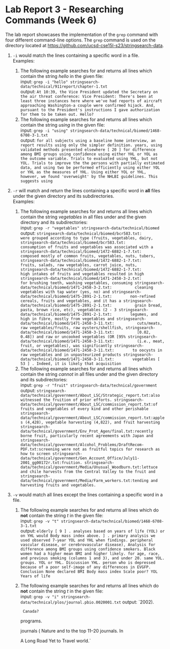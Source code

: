 # Lab Report 3 - Researching Commands (Week 6)
The lab report showcases the implementation of the `grep` command with four different command-line options. The `grep` command is used on the directory located at https://github.com/ucsd-cse15l-s23/stringsearch-data.

1. `-i` would match the lines containing a specific word in a file. <br>
    Examples: <br>
    1.  The following example searches for and returns all lines which contain the string *hello* in the given file:<br>
        input: `grep -i "hello" stringsearch-data/technical/911report/chapter-1.txt`<br>
        output: ```At 10:39, the Vice President updated the Secretary on the air threat conference: Vice President: There's been at least three instances here where we've had reports of aircraft approaching Washington-a couple were confirmed hijack. And, pursuant to the President's instructions I gave authorization for them to be taken out. Hello?```
   2. The following example searches for and returns all lines which contain the string *using* in the given file:<br>
        input: `grep -i "using" stringsearch-data/technical/biomed/1468-6708-3-1.txt`<br>
        output: ```for all subjects using a baseline home interview, an
          report results using only the simpler definition.
          years, using validated methods presented elsewhere [ 20 ]
          for difference among BMI groups using confidence
        using either YHL or YOL as the outcome variable. Trials to
        evaluated using YHL, but not YOL. Trials to improve the
        the persons with partially estimated data, and using two
          be performed efficiently using either YOL or YHL as the
        measures of YHL. Using either YOL or YHL, however, we found
        'overweight' by the NHLBI guidelines. This suggests using```

2. `-r` will match and return the lines containing a specific word in **all** files under the given directory and its subdirectories. <br>
    Examples: <br>
    1.  The following example searches for and returns all lines which contain the string *vegetables* in all files under and the given directory and its subdirectories:<br>
        input: `grep -r "vegetables" stringsearch-data/technical/biomed` <br>
        output: ```stringsearch-data/technical/biomed/bcr583.txt:        were grouped according to type (fruits, vegetables, dairy,
stringsearch-data/technical/biomed/bcr583.txt:        consumption of fruits and vegetables was associated with a
stringsearch-data/technical/biomed/1472-6882-1-7.txt:        composed mostly of common fruits, vegetables, nuts, tubers,
stringsearch-data/technical/biomed/1472-6882-1-7.txt:          fruits, salads, raw vegetables, carrot juice, nuts,
stringsearch-data/technical/biomed/1472-6882-1-7.txt:          high intakes of fruits and vegetables resulted in high
stringsearch-data/technical/biomed/1471-2458-3-2.txt:          for brushing teeth, washing vegetables, consuming
stringsearch-data/technical/biomed/1471-2458-3-2.txt:          cleaning vegetables with tap water (yes, no) and
stringsearch-data/technical/biomed/1475-2891-2-1.txt:        non-refined cereals, fruits and vegetables, and it has a
stringsearch-data/technical/biomed/1475-2891-2-1.txt:          grain bread, pasta, brown rice, etc), vegetables (2 - 3
stringsearch-data/technical/biomed/1475-2891-2-1.txt:        legumes, and high in fibre, mostly from vegetables and
stringsearch-data/technical/biomed/1471-2458-3-11.txt:          cuts/meats, raw vegetables/fruits, raw oysters/shellfish,
stringsearch-data/technical/biomed/1471-2458-3-11.txt:          [0.02, 0.48]) and raw or uncooked vegetables (OR [95%
stringsearch-data/technical/biomed/1471-2458-3-11.txt:          (i.e., meat, fruit, or vegetables), was significantly
stringsearch-data/technical/biomed/1471-2458-3-11.txt:        to oocysts in raw vegetables and in unpasteurized products
stringsearch-data/technical/biomed/1471-2458-3-11.txt:        vegetables [ 53 ] . Indeed, it is likely that acquisition```
    2.  The following example searches for and returns all lines which contain the string *cannot* in all files under and the given directory and its subdirectories:<br>
        input: `grep -r "fruit" stringsearch-data/technical/government` <br>
        output: ```stringsearch-data/technical/government/About_LSC/Strategic_report.txt:also witnessed the fruition of prior efforts.
stringsearch-data/technical/government/About_LSC/commission_report.txt:of fruits and vegetables of every kind and other perishable
stringsearch-data/technical/government/About_LSC/commission_report.txt:apples (4,428), vegetable harvesting (4,822), and fruit harvesting
stringsearch-data/technical/government/Env_Prot_Agen/final.txt:recently borne fruit, particularly recent agreements with Japan and
stringsearch-data/technical/government/Alcohol_Problems/DraftRecom-PDF.txt:screening were not as fruitful topics for research as how to screen
stringsearch-data/technical/government/Gen_Account_Office/July11-2001_gg00172r.txt:fruition.
stringsearch-data/technical/government/Media/Unusual_Woodburn.txt:lettuce and chile harvests from the Central Valley to the fruit and
stringsearch-data/technical/government/Media/Farm_workers.txt:tending and harvesting fruits and vegetables.``` 

3. `-v` would match all lines except the lines containing a specific word in a file. <br>
    1. The following example searches for and returns all lines which do **not** contain the string *t* in the given file:<br>
    input: `grep -v "t" stringsearch-data/technical/biomed/1468-6708-3-1.txt` <br>
    output: ```elderly [ 9 ] .
        analyses based on years of life (YOL) or on YHL would
          Body mass index
          above.
          ] .
          primary analysis we used observed 7-year YOL and YHL when
          findings.
          peripheral vascular disease, or cerebrovascular disease),
          Analysis
          for difference among BMI groups using confidence
        smokers. Black women had a higher mean BMI and higher
        likely.
        for age, race, and previous smoking (columns 1 and 3), and
        under 20.
        same YOL.
        groups.
        YOL or YHL.
        Discussion
          YHL.
          person who is depressed because of a poor self-image
          of any differences in EVGFP.
        Conclusion
        None declared
        BMI Body mass index
        Scale
        poor?
        YOL Years of life```
        
    2. The following example searches for and returns all lines which do **not** contain the string *t* in the given file:<br>
    input: `grep -v "i" stringsearch-data/technical/plos/journal.pbio.0020001.txt`
    output: `2002).
        
          
            Canada?
      
        programs.
      
      
        journals (
        Nature and 
        to the top 11–20 journals.
        In 
      
      
        A Long Road Yet to Travel
        world.`
        
